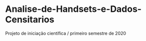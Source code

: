 # Analise-de-Handsets-e-Dados-Censitarios
Projeto de iniciação científica / primeiro semestre de 2020
